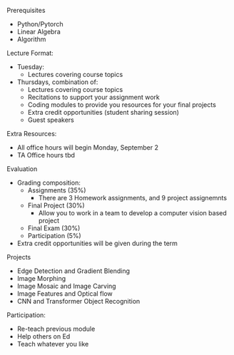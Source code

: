 Prerequisites
- Python/Pytorch
- Linear Algebra
- Algorithm

Lecture Format:
- Tuesday:
	- Lectures covering course topics
- Thursdays, combination of:
	- Lectures covering course topics
	- Recitations to support your assignment work
	- Coding modules to provide you resources for your final projects
	- Extra credit opportunities (student sharing session)
	- Guest speakers

Extra Resources:
- All office hours will begin Monday, September 2
- TA Office hours tbd

Evaluation
- Grading composition:
	- Assignments (35%)
		- There are 3 Homework assignments, and 9 project assignemnts
	- Final Project (30%)
		- Allow you to work in a team to develop a computer vision based project
	- Final Exam (30%)
	- Participation (5%)
- Extra credit opportunities will be given during the term

Projects
- Edge Detection and Gradient Blending
- Image Morphing
- Image Mosaic and Image Carving
- Image Features and Optical flow
- CNN and Transformer Object Recognition

Participation:
- Re-teach previous module
- Help others on Ed
- Teach whatever you like

